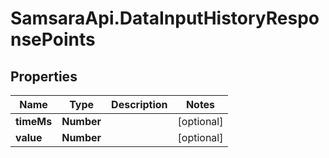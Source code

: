 # SamsaraApi.DataInputHistoryResponsePoints

## Properties
Name | Type | Description | Notes
------------ | ------------- | ------------- | -------------
**timeMs** | **Number** |  | [optional] 
**value** | **Number** |  | [optional] 


